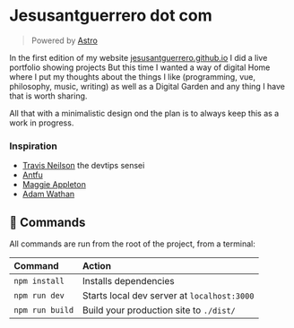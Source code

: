 # Jesusantguerrero dot com 
> Powered by [Astro](https://astro.build)

In the first edition of my website [jesusantguerrero.github.io](https://jesusantguerrero.github.io) I did a live portfolio showing projects But this time I wanted a way of digital Home where I put my thoughts about the things I like (programming, vue, philosophy, music, writing) as well as a Digital Garden and any thing I have that is worth sharing.

All that with a minimalistic design ond the plan is to always keep this as a work in progress.

### Inspiration
- [Travis Neilson](http://travisneilson.com/) the devtips sensei
- [Antfu](https://antfu.me/)
- [Maggie Appleton](https://maggieappleton.com/)
- [Adam Wathan](https://adamwathan.me/)

## 🧞 Commands

All commands are run from the root of the project, from a terminal:

| Command         | Action                                      |
|:----------------|:--------------------------------------------|
| `npm install`   | Installs dependencies                       |
| `npm run dev`   | Starts local dev server at `localhost:3000` |
| `npm run build` | Build your production site to `./dist/`     |

